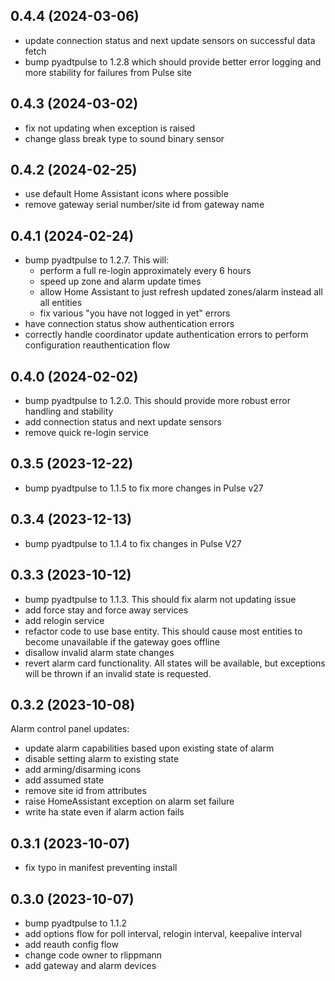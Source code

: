 ## 0.4.4 (2024-03-06)

* update connection status and next update sensors on successful data fetch
* bump pyadtpulse to 1.2.8 which should provide better error logging and more stability for failures from Pulse site

## 0.4.3 (2024-03-02)

* fix not updating when exception is raised
* change glass break type to sound binary sensor

## 0.4.2 (2024-02-25)

* use default Home Assistant icons where possible
* remove gateway serial number/site id from gateway name

## 0.4.1 (2024-02-24)

* bump pyadtpulse to 1.2.7.
  This will:
  * perform a full re-login approximately every 6 hours
  * speed up zone and alarm update times
  * allow Home Assistant to just refresh updated zones/alarm instead all all entities
  * fix various "you have not logged in yet" errors
* have connection status show authentication errors
* correctly handle coordinator update authentication errors to perform configuration reauthentication flow

## 0.4.0 (2024-02-02)

* bump pyadtpulse to 1.2.0.  This should provide more robust error handling and stability
* add connection status and next update sensors
* remove quick re-login service

## 0.3.5 (2023-12-22)

* bump pyadtpulse to 1.1.5 to fix more changes in Pulse v27

## 0.3.4 (2023-12-13)

* bump pyadtpulse to 1.1.4 to fix changes in Pulse V27

## 0.3.3 (2023-10-12)

* bump pyadtpulse to 1.1.3.  This should fix alarm not updating issue
* add force stay and force away services
* add relogin service
* refactor code to use base entity.  This should cause most entities to become unavailable if the gateway goes offline
* disallow invalid alarm state changes
* revert alarm card functionality.  All states will be available, but exceptions will be thrown if an invalid state is requested.

## 0.3.2 (2023-10-08)

Alarm control panel updates:
* update alarm capabilities based upon existing state of alarm
* disable setting alarm to existing state
* add arming/disarming icons
* add assumed state
* remove site id from attributes
* raise HomeAssistant exception on alarm set failure
* write ha state even if alarm action fails

## 0.3.1 (2023-10-07)

* fix typo in manifest preventing install

## 0.3.0 (2023-10-07)

* bump pyadtpulse to 1.1.2
* add options flow for poll interval, relogin interval, keepalive interval
* add reauth config flow
* change code owner to rlippmann
* add gateway and alarm devices
